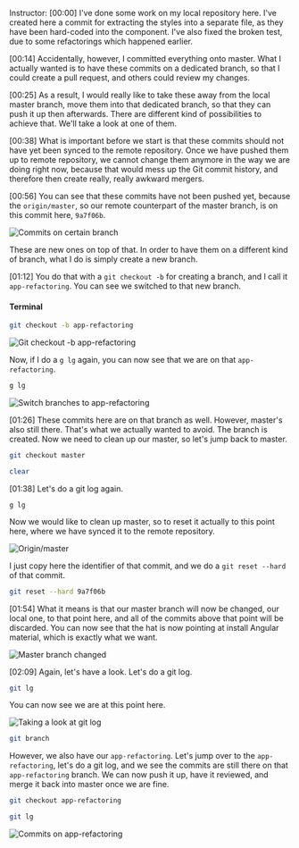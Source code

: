 Instructor: [00:00] I've done some work on my local repository here. I've created here a commit for extracting the styles into a separate file, as they have been hard-coded into the component. I've also fixed the broken test, due to some refactorings which happened earlier.

[00:14] Accidentally, however, I committed everything onto master. What I actually wanted is to have these commits on a dedicated branch, so that I could create a pull request, and others could review my changes.

[00:25] As a result, I would really like to take these away from the local master branch, move them into that dedicated branch, so that they can push it up then afterwards. There are different kind of possibilities to achieve that. We'll take a look at one of them.

[00:38] What is important before we start is that these commits should not have yet been synced to the remote repository. Once we have pushed them up to remote repository, we cannot change them anymore in the way we are doing right now, because that would mess up the Git commit history, and therefore then create really, really awkward mergers.

[00:56] You can see that these commits have not been pushed yet, because the `origin/master`, so our remote counterpart of the master branch, is on this commit here, `9a7f06b`. 

![Commits on certain branch](https://res.cloudinary.com/dg3gyk0gu/image/upload/v1550272141/transcript-images/move-some-commits-to-a-separate-branch-that-i-have-accidentally-committed-to-master-g-lg-app-refactoring.jpg)

These are new ones on top of that. In order to have them on a different kind of branch, what I do is simply create a new branch.

[01:12] You do that with a `git checkout -b` for creating a branch, and I call it `app-refactoring`. You can see we switched to that new branch.

#### Terminal
```bash
git checkout -b app-refactoring
```

![Git checkout -b app-refactoring](https://res.cloudinary.com/dg3gyk0gu/image/upload/v1550270533/transcript-images/move-some-commits-to-a-separate-branch-that-i-have-accidentally-committed-to-master-app-refactoring.jpg)

Now, if I do a `g lg` again, you can now see that we are on that `app-refactoring`.

```bash
g lg
```

![Switch branches to app-refactoring](https://res.cloudinary.com/dg3gyk0gu/image/upload/v1550272141/transcript-images/move-some-commits-to-a-separate-branch-that-i-have-accidentally-committed-to-master-g-lg-app-refactoring.jpg)

[01:26] These commits here are on that branch as well. However, master's also still there. That's what we actually wanted to avoid. The branch is created. Now we need to clean up our master, so let's jump back to master.

```bash
git checkout master

clear
```

[01:38] Let's do a git log again.
```
g lg
```
Now we would like to clean up master, so to reset it actually to this point here, where we have synced it to the remote repository.

![Origin/master](https://res.cloudinary.com/dg3gyk0gu/image/upload/v1550272145/transcript-images/move-some-commits-to-a-separate-branch-that-i-have-accidentally-committed-to-master-origin-master.jpg)

I just copy here the identifier of that commit, and we do a `git reset --hard` of that commit.

```bash
git reset --hard 9a7f06b
```

[01:54] What it means is that our master branch will now be changed, our local one, to that point here, and all of the commits above that point will be discarded. You can now see that the hat is now pointing at install Angular material, which is exactly what we want.

![Master branch changed](https://res.cloudinary.com/dg3gyk0gu/image/upload/v1550270534/transcript-images/move-some-commits-to-a-separate-branch-that-i-have-accidentally-committed-to-master-branch-changed.jpg)

[02:09] Again, let's have a look. Let's do a git log. 

```bash
git lg
```

You can now see we are at this point here.

![Taking a look at git log](https://res.cloudinary.com/dg3gyk0gu/image/upload/v1550270534/transcript-images/move-some-commits-to-a-separate-branch-that-i-have-accidentally-committed-to-master-checking-git-lg.jpg)

```bash
git branch
```

However, we also have our `app-refactoring`. Let's jump over to the `app-refactoring`, let's do a git log, and we see the commits are still there on that `app-refactoring` branch. We can now push it up, have it reviewed, and merge it back into master once we are fine.

```bash
git checkout app-refactoring

git lg
```

![Commits on app-refactoring](https://res.cloudinary.com/dg3gyk0gu/image/upload/v1550272144/transcript-images/move-some-commits-to-a-separate-branch-that-i-have-accidentally-committed-to-master-commit-changes-app-refactoring.jpg)